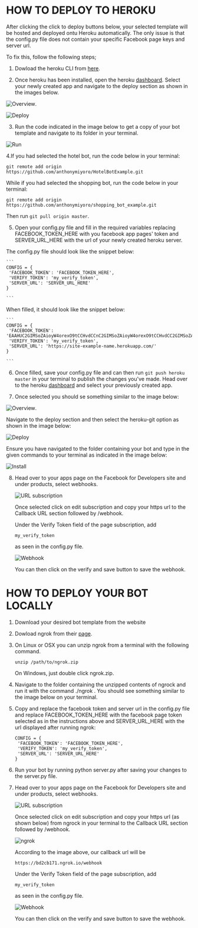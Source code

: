 # HOW TO DEPLOY TO HEROKU 

After clicking the click to deploy buttons below, your selected template will be hosted and deployed ontu Heroku automatically. The only issue is that the config.py file does not contain your specific Facebook page keys and server url.

To fix this, follow the following steps;

1. Dowload the heroku CLI from [here](https://devcenter.heroku.com/articles/heroku-cli). 

2. Once heroku has been installed, open the heroku [dashboard](https://dashboard.heroku.com/apps).
Select your newly created app and navigate to the deploy section as shown in the images below.

![Overview](https://github.com/anthonymiyoro/Bot-Builder-Site/blob/master/images/overview.png "").


![Deploy](https://github.com/anthonymiyoro/Bot-Builder-Site/blob/master/images/deploy.png "")

3. Run the code indicated in the image below to get a copy of your bot template and navigate to its folder in your terminal.

![Run](https://github.com/anthonymiyoro/Bot-Builder-Site/blob/master/images/install-amended.png "")

4.If you had selected the hotel bot, run the code below in your terminal:

```
git remote add origin https://github.com/anthonymiyoro/HotelBotExample.git

```

While if you had selected the shopping bot, run the code below in your terminal:

```
git remote add origin https://github.com/anthonymiyoro/shopping_bot_example.git

```

Then run ``` git pull origin master ```.

5. Open your config.py file and fill in the required variables replacing FACEBOOK_TOKEN_HERE with you facebook app pages' token and SERVER_URL_HERE with the url of your newly created heroku server.

The config.py file should look like the snippet below:

	```
	CONFIG = {
     'FACEBOOK_TOKEN': 'FACEBOOK_TOKEN_HERE',
     'VERIFY_TOKEN': 'my_verify_token',
     'SERVER_URL': 'SERVER_URL_HERE'
 	}

	```

When filled, it should look like the snippet below:

	```
	CONFIG = {
     'FACEBOOK_TOKEN': 'EAAHUC2GIMSoZAioyW4orexO9tCCHvdCCnC2GIMSoZAioyW4orexO9tCCHvdCC2GIMSoZAioyW4orexO9tCCHvdCLF1mFlnqC2GIMSoZAioyW4orexO9tCCHvdCxdLF1mFlnqC2GIMSoZAioyW4orexO9tCCHvdC',
     'VERIFY_TOKEN': 'my_verify_token',
     'SERVER_URL': 'https://site-example-name.herokuapp.com/'
 	}
 	
	```


6. Once filled, save your config.py file and can then run ``` git push heroku master ``` in your terminal to publish the changes you've made.
Head over to the heroku [dashboard](https://dashboard.heroku.com/apps) and select your previously created app. 

7. Once selected you should se something similar to the image below: 

![Overview](https://github.com/anthonymiyoro/Bot-Builder-Site/blob/master/images/overview.png "").

Navigate to the deploy section and then select the heroku-git option as shown in the image below:

![Deploy](https://github.com/anthonymiyoro/Bot-Builder-Site/blob/master/images/deploy.png "")

Ensure you have navigated to the folder containing your bot and type in the given commands to your terminal as indicated in the image below:

![Install](https://github.com/anthonymiyoro/Bot-Builder-Site/blob/master/images/install.png "")

8. Head over to your apps page on the Facebook for Developers site and under products, select webhooks.

	![URL subscription](https://github.com/anthonymiyoro/Bot-Builder-Site/blob/master/images/subscription.png "")

	Once selected click on edit subscription and copy your https url to the Callback URL section followed by /webhook. 
	
	Under the Verify Token field of the page subscription, add 
	```
	my_verify_token

	```
	as seen in the config.py file. 
	
	![Webhook](https://github.com/anthonymiyoro/Bot-Builder-Site/blob/master/images/webhook.png "")
	
	You can then click on the verify and save button to save the webhook.




# HOW TO DEPLOY YOUR BOT LOCALLY

1. Download your desired bot template from the website

2. Dowload ngrok from their [page](https://ngrok.com/download).

3. On Linux or OSX you can unzip ngrok from a terminal with the following command. 

	```
	unzip /path/to/ngrok.zip

	```
	On Windows, just double click ngrok.zip.

4. Navigate to the folder containing the unzipped contents of ngrock and run it with the command ./ngrok . You should see something similar to the image below on your terminal.

5. Copy and replace the facebook token and server url in the config.py file and replace FACEBOOK_TOKEN_HERE with the facebook page token selected as in the instructions above and SERVER_URL_HERE with the url displayed after running ngrok:

	```
	CONFIG = {
     'FACEBOOK_TOKEN': 'FACEBOOK_TOKEN_HERE',
     'VERIFY_TOKEN': 'my_verify_token',
     'SERVER_URL': 'SERVER_URL_HERE'
 	}

	```

6. Run your bot by running python server.py after saving your changes to the server.py file. 

7. Head over to your apps page on the Facebook for Developers site and under products, select webhooks.

	![URL subscription](https://github.com/anthonymiyoro/Bot-Builder-Site/blob/master/images/subscription.png "")

	Once selected click on edit subscription and copy your https url (as shown below) from ngrock in your terminal to the Callback URL section followed by /webhook. 
	
	![ngrok](https://cdn-images-1.medium.com/max/1600/1*LtnvanCk2-ZVJY1kA0cMfQ.png "")
	
	According to the image above, our callback url will be 

	```
	https://bd2cb171.ngrok.io/webhook

	```
	Under the Verify Token field of the page subscription, add 
	```
	my_verify_token

	```
	as seen in the config.py file. 
	
	![Webhook](https://github.com/anthonymiyoro/Bot-Builder-Site/blob/master/images/webhook.png "")
	
	You can then click on the verify and save button to save the webhook.






